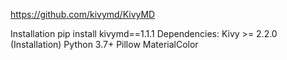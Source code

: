 
https://github.com/kivymd/KivyMD

Installation
pip install kivymd==1.1.1
Dependencies:
Kivy >= 2.2.0 (Installation)
Python 3.7+
Pillow
MaterialColor
